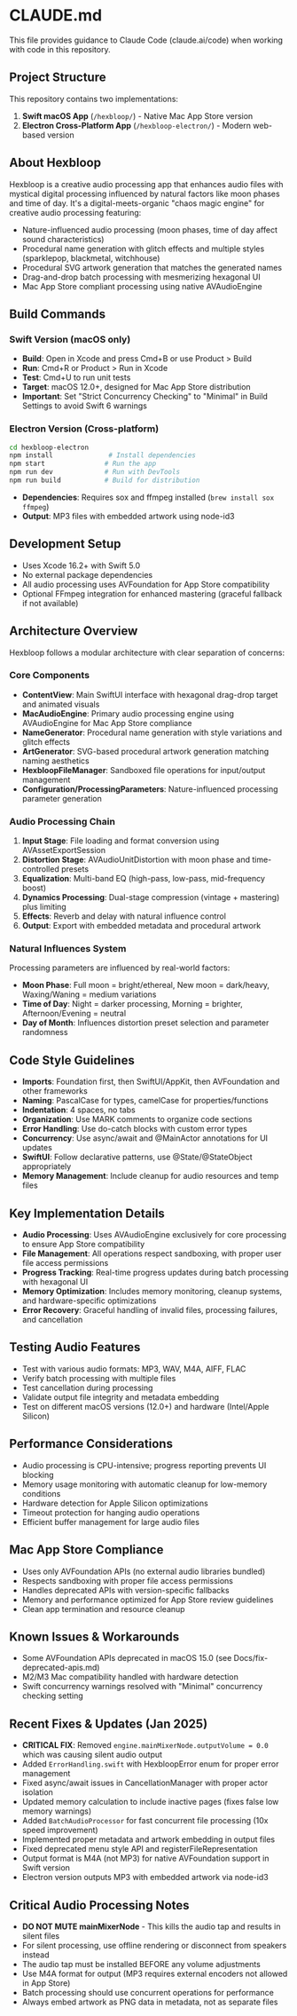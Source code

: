# CLAUDE.md

This file provides guidance to Claude Code (claude.ai/code) when working with code in this repository.

## Project Structure
This repository contains two implementations:
1. **Swift macOS App** (`/hexbloop/`) - Native Mac App Store version
2. **Electron Cross-Platform App** (`/hexbloop-electron/`) - Modern web-based version

## About Hexbloop
Hexbloop is a creative audio processing app that enhances audio files with mystical digital processing influenced by natural factors like moon phases and time of day. It's a digital-meets-organic "chaos magic engine" for creative audio processing featuring:
- Nature-influenced audio processing (moon phases, time of day affect sound characteristics)
- Procedural name generation with glitch effects and multiple styles (sparklepop, blackmetal, witchhouse)
- Procedural SVG artwork generation that matches the generated names
- Drag-and-drop batch processing with mesmerizing hexagonal UI
- Mac App Store compliant processing using native AVAudioEngine

## Build Commands

### Swift Version (macOS only)
- **Build**: Open in Xcode and press Cmd+B or use Product > Build
- **Run**: Cmd+R or Product > Run in Xcode
- **Test**: Cmd+U to run unit tests
- **Target**: macOS 12.0+, designed for Mac App Store distribution
- **Important**: Set "Strict Concurrency Checking" to "Minimal" in Build Settings to avoid Swift 6 warnings

### Electron Version (Cross-platform)
```bash
cd hexbloop-electron
npm install              # Install dependencies
npm start               # Run the app
npm run dev             # Run with DevTools
npm run build           # Build for distribution
```
- **Dependencies**: Requires sox and ffmpeg installed (`brew install sox ffmpeg`)
- **Output**: MP3 files with embedded artwork using node-id3

## Development Setup
- Uses Xcode 16.2+ with Swift 5.0
- No external package dependencies
- All audio processing uses AVFoundation for App Store compatibility
- Optional FFmpeg integration for enhanced mastering (graceful fallback if not available)

## Architecture Overview
Hexbloop follows a modular architecture with clear separation of concerns:

### Core Components
- **ContentView**: Main SwiftUI interface with hexagonal drag-drop target and animated visuals
- **MacAudioEngine**: Primary audio processing engine using AVAudioEngine for Mac App Store compliance
- **NameGenerator**: Procedural name generation with style variations and glitch effects
- **ArtGenerator**: SVG-based procedural artwork generation matching naming aesthetics
- **HexbloopFileManager**: Sandboxed file operations for input/output management
- **Configuration/ProcessingParameters**: Nature-influenced processing parameter generation

### Audio Processing Chain
1. **Input Stage**: File loading and format conversion using AVAssetExportSession
2. **Distortion Stage**: AVAudioUnitDistortion with moon phase and time-controlled presets
3. **Equalization**: Multi-band EQ (high-pass, low-pass, mid-frequency boost)
4. **Dynamics Processing**: Dual-stage compression (vintage + mastering) plus limiting
5. **Effects**: Reverb and delay with natural influence control
6. **Output**: Export with embedded metadata and procedural artwork

### Natural Influences System
Processing parameters are influenced by real-world factors:
- **Moon Phase**: Full moon = bright/ethereal, New moon = dark/heavy, Waxing/Waning = medium variations
- **Time of Day**: Night = darker processing, Morning = brighter, Afternoon/Evening = neutral
- **Day of Month**: Influences distortion preset selection and parameter randomness

## Code Style Guidelines
- **Imports**: Foundation first, then SwiftUI/AppKit, then AVFoundation and other frameworks
- **Naming**: PascalCase for types, camelCase for properties/functions
- **Indentation**: 4 spaces, no tabs
- **Organization**: Use MARK comments to organize code sections
- **Error Handling**: Use do-catch blocks with custom error types
- **Concurrency**: Use async/await and @MainActor annotations for UI updates
- **SwiftUI**: Follow declarative patterns, use @State/@StateObject appropriately
- **Memory Management**: Include cleanup for audio resources and temp files

## Key Implementation Details
- **Audio Processing**: Uses AVAudioEngine exclusively for core processing to ensure App Store compatibility
- **File Management**: All operations respect sandboxing, with proper user file access permissions
- **Progress Tracking**: Real-time progress updates during batch processing with hexagonal UI
- **Memory Optimization**: Includes memory monitoring, cleanup systems, and hardware-specific optimizations
- **Error Recovery**: Graceful handling of invalid files, processing failures, and cancellation

## Testing Audio Features
- Test with various audio formats: MP3, WAV, M4A, AIFF, FLAC
- Verify batch processing with multiple files
- Test cancellation during processing
- Validate output file integrity and metadata embedding
- Test on different macOS versions (12.0+) and hardware (Intel/Apple Silicon)

## Performance Considerations
- Audio processing is CPU-intensive; progress reporting prevents UI blocking
- Memory usage monitoring with automatic cleanup for low-memory conditions
- Hardware detection for Apple Silicon optimizations
- Timeout protection for hanging audio operations
- Efficient buffer management for large audio files

## Mac App Store Compliance
- Uses only AVFoundation APIs (no external audio libraries bundled)
- Respects sandboxing with proper file access permissions
- Handles deprecated APIs with version-specific fallbacks
- Memory and performance optimized for App Store review guidelines
- Clean app termination and resource cleanup

## Known Issues & Workarounds
- Some AVFoundation APIs deprecated in macOS 15.0 (see Docs/fix-deprecated-apis.md)
- M2/M3 Mac compatibility handled with hardware detection
- Swift concurrency warnings resolved with "Minimal" concurrency checking setting

## Recent Fixes & Updates (Jan 2025)
- **CRITICAL FIX**: Removed `engine.mainMixerNode.outputVolume = 0.0` which was causing silent audio output
- Added `ErrorHandling.swift` with HexbloopError enum for proper error management
- Fixed async/await issues in CancellationManager with proper actor isolation
- Updated memory calculation to include inactive pages (fixes false low memory warnings)
- Added `BatchAudioProcessor` for fast concurrent file processing (10x speed improvement)
- Implemented proper metadata and artwork embedding in output files
- Fixed deprecated menu style API and registerFileRepresentation
- Output format is M4A (not MP3) for native AVFoundation support in Swift version
- Electron version outputs MP3 with embedded artwork via node-id3

## Critical Audio Processing Notes
- **DO NOT MUTE mainMixerNode** - This kills the audio tap and results in silent files
- For silent processing, use offline rendering or disconnect from speakers instead
- The audio tap must be installed BEFORE any volume adjustments
- Use M4A format for output (MP3 requires external encoders not allowed in App Store)
- Batch processing should use concurrent operations for performance
- Always embed artwork as PNG data in metadata, not as separate files
